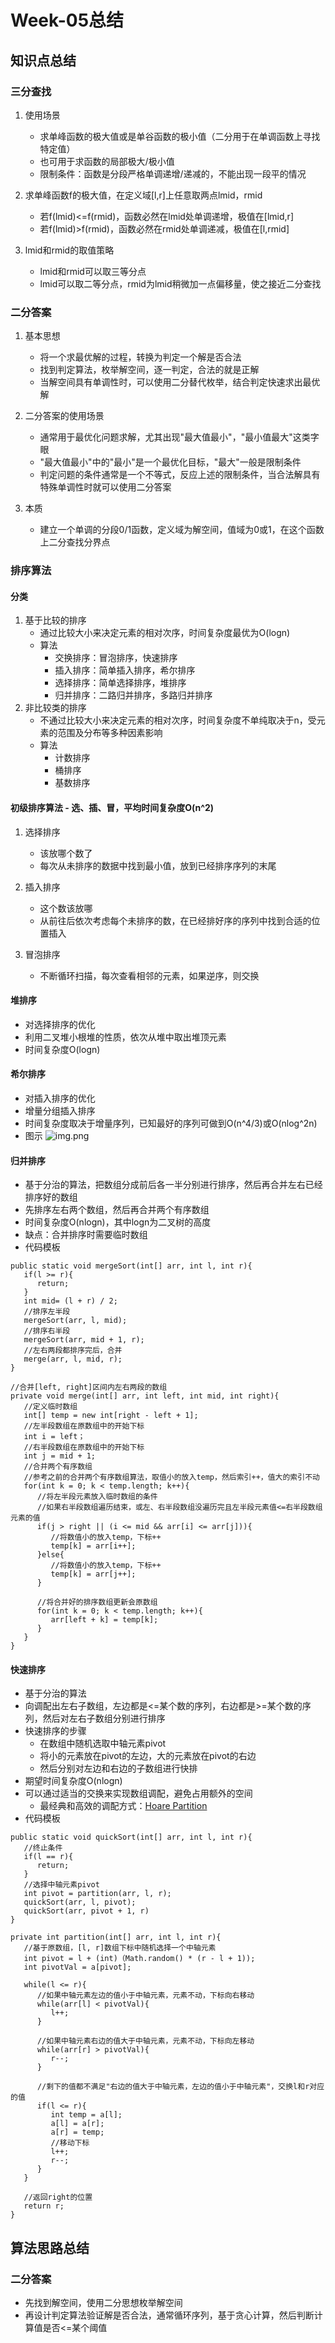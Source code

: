 # Week-05总结

## 知识点总结

### 三分查找

1. 使用场景
    - 求单峰函数的极大值或是单谷函数的极小值（二分用于在单调函数上寻找特定值）
    - 也可用于求函数的局部极大/极小值
    - 限制条件：函数是分段严格单调递增/递减的，不能出现一段平的情况

2. 求单峰函数f的极大值，在定义域[l,r]上任意取两点lmid，rmid
    - 若f(lmid)<=f(rmid)，函数必然在lmid处单调递增，极值在[lmid,r]
    - 若f(lmid)>f(rmid)，函数必然在rmid处单调递减，极值在[l,rmid]
   
3. lmid和rmid的取值策略
   - lmid和rmid可以取三等分点
   - lmid可以取二等分点，rmid为lmid稍微加一点偏移量，使之接近二分查找
   
### 二分答案
1. 基本思想
   - 将一个求最优解的过程，转换为判定一个解是否合法
   - 找到判定算法，枚举解空间，逐一判定，合法的就是正解
   - 当解空间具有单调性时，可以使用二分替代枚举，结合判定快速求出最优解
   
2. 二分答案的使用场景
   - 通常用于最优化问题求解，尤其出现"最大值最小"，"最小值最大"这类字眼
   - "最大值最小"中的"最小"是一个最优化目标，"最大"一般是限制条件
   - 判定问题的条件通常是一个不等式，反应上述的限制条件，当合法解具有特殊单调性时就可以使用二分答案
   
3. 本质
   - 建立一个单调的分段0/1函数，定义域为解空间，值域为0或1，在这个函数上二分查找分界点

### 排序算法
#### 分类
1. 基于比较的排序
   - 通过比较大小来决定元素的相对次序，时间复杂度最优为O(logn)
   - 算法
      - 交换排序：冒泡排序，快速排序
      - 插入排序：简单插入排序，希尔排序
      - 选择排序：简单选择排序，堆排序
      - 归并排序：二路归并排序，多路归并排序
2. 非比较类的排序
   - 不通过比较大小来决定元素的相对次序，时间复杂度不单纯取决于n，受元素的范围及分布等多种因素影响
   - 算法
      - 计数排序
      - 桶排序
      - 基数排序
   
#### 初级排序算法 - 选、插、冒，平均时间复杂度O(n^2)
1. 选择排序
   - 该放哪个数了
   - 每次从未排序的数据中找到最小值，放到已经排序序列的末尾
   
2. 插入排序
   - 这个数该放哪
   - 从前往后依次考虑每个未排序的数，在已经排好序的序列中找到合适的位置插入
   
3. 冒泡排序
   - 不断循环扫描，每次查看相邻的元素，如果逆序，则交换

#### 堆排序
   - 对选择排序的优化
   - 利用二叉堆小根堆的性质，依次从堆中取出堆顶元素
   - 时间复杂度O(logn)

#### 希尔排序
   - 对插入排序的优化
   - 增量分组插入排序
   - 时间复杂度取决于增量序列，已知最好的序列可做到O(n^4/3)或O(nlog^2n)
   - 图示
   ![img.png](img.png)

#### 归并排序
   - 基于分治的算法，把数组分成前后各一半分别进行排序，然后再合并左右已经排序好的数组
   - 先排序左右两个数组，然后再合并两个有序数组
   - 时间复杂度O(nlogn)，其中logn为二叉树的高度
   - 缺点：合并排序时需要临时数组
   - 代码模板
   ```
   public static void mergeSort(int[] arr, int l, int r){
      if(l >= r){
         return;
      }
      int mid= (l + r) / 2;
      //排序左半段
      mergeSort(arr, l, mid);
      //排序右半段
      mergeSort(arr, mid + 1, r);
      //左右两段都排序完后，合并
      merge(arr, l, mid, r);
   }
   
   //合并[left, right]区间内左右两段的数组
   private void merge(int[] arr, int left, int mid, int right){
      //定义临时数组
      int[] temp = new int[right - left + 1];
      //左半段数组在原数组中的开始下标
      int i = left；
      //右半段数组在原数组中的开始下标
      int j = mid + 1;
      //合并两个有序数组
      //参考之前的合并两个有序数组算法，取值小的放入temp，然后索引++，值大的索引不动
      for(int k = 0; k < temp.length; k++){
         //将左半段元素放入临时数组的条件
         //如果右半段数组遍历结束，或左、右半段数组没遍历完且左半段元素值<=右半段数组元素的值
         if(j > right || (i <= mid && arr[i] <= arr[j])){
            //将数值小的放入temp，下标++
            temp[k] = arr[i++];
         }else{
            //将数值小的放入temp，下标++
            temp[k] = arr[j++];
         }
         
         //将合并好的排序数组更新会原数组
         for(int k = 0; k < temp.length; k++){
            arr[left + k] = temp[k];
         }
      }
   }

   ```
   
#### 快速排序
   - 基于分治的算法
   - 向调配出左右子数组，左边都是<=某个数的序列，右边都是>=某个数的序列，然后对左右子数组分别进行排序 
   - 快速排序的步骤
      - 在数组中随机选取中轴元素pivot
      - 将小的元素放在pivot的左边，大的元素放在pivot的右边
      - 然后分别对左边和右边的子数组进行快排
   - 期望时间复杂度O(nlogn)
   - 可以通过适当的交换来实现数组调配，避免占用额外的空间
      - 最经典和高效的调配方式：[Hoare Partition](https://www.bilibili.com/video/BV1q64y1S7Ax)
   - 代码模板
   ```
   public static void quickSort(int[] arr, int l, int r){
      //终止条件
      if(l == r){
         return;
      }
      //选择中轴元素pivot
      int pivot = partition(arr, l, r);
      quickSort(arr, l, pivot);
      quickSort(arr, pivot + 1, r)
   }
   
   private int partition(int[] arr, int l, int r){
      //基于原数组，[l, r]数组下标中随机选择一个中轴元素
      int pivot = l + (int)（Math.random() * (r - l + 1));
      int pivotVal = a[pivot];
      
      while(l <= r){
         //如果中轴元素左边的值小于中轴元素，元素不动，下标向右移动
         while(arr[l] < pivotVal){
            l++;
         }
         
         //如果中轴元素右边的值大于中轴元素，元素不动，下标向左移动
         while(arr[r] > pivotVal){
            r--;
         }
         
         //剩下的值都不满足"右边的值大于中轴元素，左边的值小于中轴元素"，交换l和r对应的值
         if(l <= r){
            int temp = a[l];
            a[l] = a[r];
            a[r] = temp;
            //移动下标
            l++;
            r--;
         }
      }
      
      //返回right的位置
      return r;
   }

   ```

## 算法思路总结

### 二分答案
   - 先找到解空间，使用二分思想枚举解空间
   - 再设计判定算法验证解是否合法，通常循环序列，基于贪心计算，然后判断计算值是否<=某个阈值